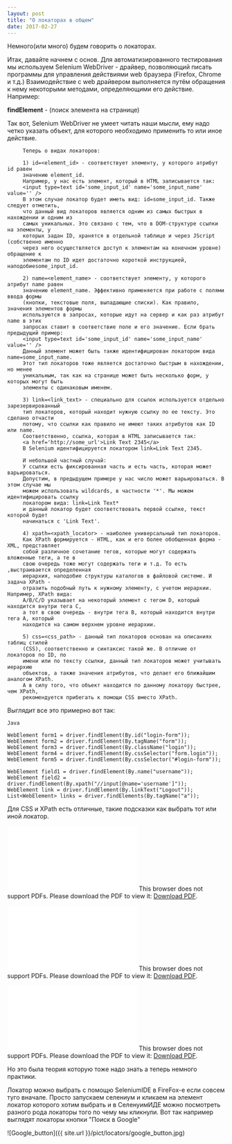 ```yaml
---
layout: post
title: "О локаторах в общем"
date: 2017-02-27
---
```


Немного(или много) будем говорить о локаторах. 

Итак, давайте начнем с основ. Для автоматизированного тестирования мы используем 
Selenium WebDriver - драйвер, позволяющий писать программы для управления действиями 
web браузера (Firefox, Chrome и т.д.) Взаимодействие с web драйвером выполняется путём 
обращения к нему некоторыми методами, определяющими его действие. Например:

**findElement** - (поиск элемента на странице)


Так вот, Selenium WebDriver не умеет читать наши мысли, ему надо четко указать объект, 
для которого необходимо применить то или иное действие.
         
         Теперь о видах локаторов:
         
         1) id=<element_id> - соответствует элементу, у которого атрибут id равен 
         значению element_id. 
         Например, у нас есть элемент, который в HTML записывается так:
         <input type=text id='some_input_id' name='some_input_name' value='' />
         В этом случае локатор будет иметь вид: id=some_input_id. Также следует отметить, 
         что данный вид локаторов является одним из самых быстрых в нахождении и одним из 
         самых уникальных. Это связано с тем, что в DOM-структуре ссылки на элементы, у 
         которых задан ID, хранятся в отдельной таблице и через JScript (собственно именно 
         через него осуществляется доступ к элементам на конечном уровне) обращение к 
         элементам по ID идет достаточно короткой инструкцией, наподобиеsome_input_id.
         
         2) name=<element_name> - соответствует элементу, у которого атрибут name равен 
         значению element_name. Эффективно применяется при работе с полями ввода формы 
         (кнопки, текстовые поля, выпадающие списки). Как правило, значения элементов формы 
         используются в запросах, которые идут на сервер и как раз атрибут name в этих 
         запросах ставит в соответствие поле и его значение. Если брать предыдущий пример:
         <input type=text id='some_input_id' name='some_input_name' value='' />
         Данный элемент может быть также идентифицирован локатором вида name=some_input_name.
         Этот тип локаторов тоже является достаточно быстрым в нахождении, но менее 
         уникальным, так как на странице может быть несколько форм, у которых могут быть 
         элементы с одинаковым именем.
         
         3) link=<link_text> - специально для ссылок используется отдельно зарезервированный 
         тип локаторов, который находит нужную ссылку по ее тексту. Это сделано отчасти 
         потому, что ссылки как правило не имеют таких атрибутов как ID или name. 
         Соответственно, ссылка, которая в HTML записывается так:
         <a href='http://some_url'>Link Text 2345</a>
         В Selenium идентифицируется локатором link=Link Text 2345.
         
         И небольшой частный случай:
         У ссылки есть фиксированная часть и есть часть, которая может варьироваться. 
         Допустим, в предыдущем примере у нас число может варьироваться. В этом случае мы 
         можем использовать wildcards, в частности '*'. Мы можем идентифицировать ссылку 
         локатором вида: link=Link Text* 
         и данный локатор будет соответствовать первой ссылке, текст которой будет 
         начинаться с 'Link Text'.
         
         4) xpath=<xpath_locator> - наиболее универсальный тип локаторов.
         Как XPath формируется - HTML, как и его более обобщенная форма - XML, представляет 
         собой различное сочетание тегов, которые могут содержать вложенные теги, а те в 
         свою очередь тоже могут содержать теги и т.д. То есть ,выстраивается определенная 
         иерархия, наподобие структуры каталогов в файловой системе. И задача XPath - 
         отразить подобный путь к нужному элементу, с учетом иерархии. Например, XPath вида: 
         A/B/C/D указывает на некоторый элемент с тегом D, который находится внутри тега C, 
         а тот в свою очередь - внутри тега B, который находится внутри тега A, который 
         находится на самом верхнем уровне иерархии.
         
         5) css=<css_path> - данный тип локаторов основан на описаниях таблиц стилей 
         (CSS), соответственно и синтаксис такой же. В отличие от локаторов по ID, по 
         имени или по тексту ссылки, данный тип локаторов может учитывать иерархию 
         объектов, а также значения атрибутов, что делает его ближайшим аналогом XPath. 
         А в силу того, что объект находится по данному локатору быстрее, чем XPath, 
         рекомендуется прибегать к помощи CSS вместо XPath.
         
Выглядит все это примерно вот так:
         
```
Java

WebElement form1 = driver.findElement(By.id("login-form"));
WebElement form2 = driver.findElement(By.tagName("form"));
WebElement form3 = driver.findElement(By.className("login"));
WebElement form4 = driver.findElement(By.cssSelector("form.login"));
WebElement form5 = driver.findElement(By.cssSelector("#login-form"));

WebElement field1 = driver.findElement(By.name("username"));
WebElement field2 = driver.findElement(By.xpath("//input[@name='username']"));
WebElement link = driver.findElement(By.linkText("Logout"));
List<WebElement> links = driver.findElements(By.tagName("a"));
```
         
Для CSS и XPath есть отличные, такие подсказки как выбрать тот или иной локатор.

<object data="{{ site.url }}/pict/locators/1269-Locators_groups_1_0_2.pdf" width="1100px" height="885px">
    <embed src="{{ site.url }}/pict/locators/1269-Locators_groups_1_0_2.pdf">
        This browser does not support PDFs. Please download the PDF to view it: <a href="{{ site.url }}/pict/locators/1269-Locators_groups_1_0_2.pdf">Download PDF</a>.</p>
    </embed>
</object>


<object data="{{ site.url }}/pict/locators/1269-Locators_table_1_0_2.pdf" width="1100px" height="885px">
    <embed src="{{ site.url }}/pict/locators/1269-Locators_table_1_0_2.pdf">
        This browser does not support PDFs. Please download the PDF to view it: <a href="{{ site.url }}/pict/locators/1269-Locators_table_1_0_2.pdf">Download PDF</a>.</p>
    </embed>
</object>


<object data="{{ site.url }}/pict/locators/css3-cheat-sheet.pdf" width="1100px" height="885px">
    <embed src="{{ site.url }}/pict/locators/css3-cheat-sheet.pdf">
        This browser does not support PDFs. Please download the PDF to view it: <a href="{{ site.url }}/pict/locators/css3-cheat-sheet.pdf">Download PDF</a>.</p>
    </embed>
</object>


Но это была теория которую тоже надо знать а теперь немного практики.

Локатор можно выбрать с помощю SeleniumIDE в FireFox-e если совсем туго вначале.
Просто запускаем селениум и кликаем на элемент локатор которого хотим выбрать и в 
СеленуимИДЕ можно посмотреть разного рода локаторы того по чему мы кликнули.
Вот так например выглядят локаторы кнопки "Поиск в Google"

![Google_button]({{ site.url }}/pict/locators/google_button.jpg)



